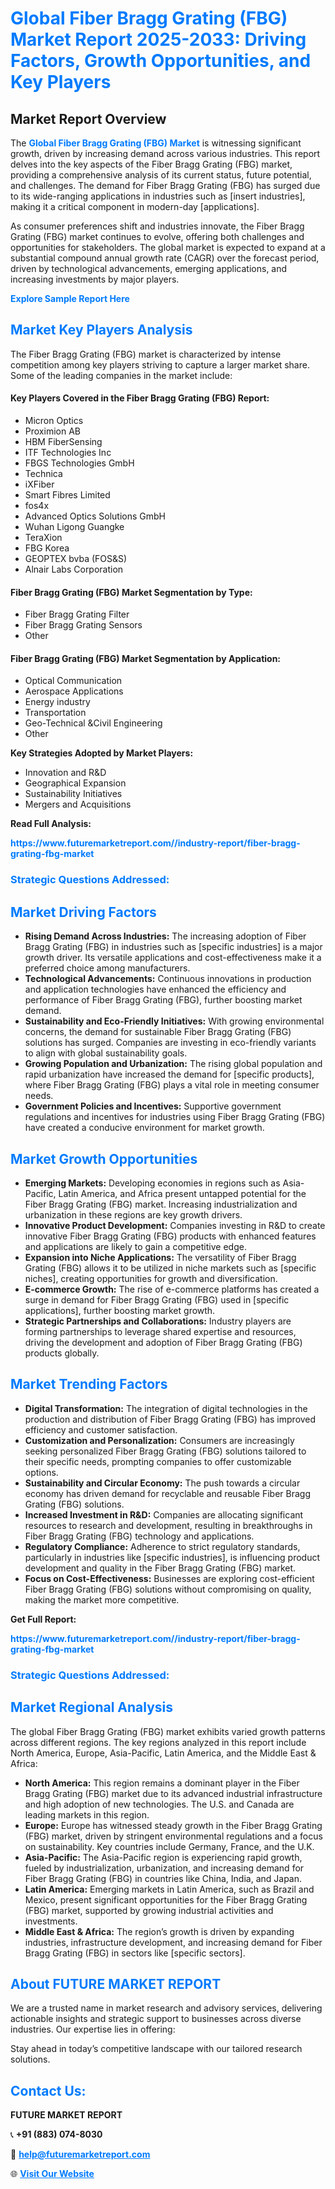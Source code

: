 <h1 style="color: #007BFF;">Global Fiber Bragg Grating (FBG) Market Report 2025-2033: Driving Factors, Growth Opportunities, and Key Players</h1>

<section id="overview">
<h2>Market Report Overview</h2>
<p>The <a href="https://www.futuremarketreport.com//industry-report/fiber-bragg-grating-fbg-market" style="color: #007BFF; text-decoration: none;"><strong>Global Fiber Bragg Grating (FBG) Market</strong></a> is witnessing significant growth, driven by increasing demand across various industries. This report delves into the key aspects of the Fiber Bragg Grating (FBG) market, providing a comprehensive analysis of its current status, future potential, and challenges. The demand for Fiber Bragg Grating (FBG) has surged due to its wide-ranging applications in industries such as [insert industries], making it a critical component in modern-day [applications].</p>
<p>As consumer preferences shift and industries innovate, the Fiber Bragg Grating (FBG) market continues to evolve, offering both challenges and opportunities for stakeholders. The global market is expected to expand at a substantial compound annual growth rate (CAGR) over the forecast period, driven by technological advancements, emerging applications, and increasing investments by major players.</p>
</section>

<section id="overview">
<p><a href="https://www.futuremarketreport.com//request-sample/reportId=60717" style="color: #007BFF; text-decoration: none;"><strong>Explore Sample Report Here</strong></a></p>
</section>

<section id="key-players">
<h2 style="color: #007BFF;">Market Key Players Analysis</h2>
<p>The Fiber Bragg Grating (FBG) market is characterized by intense competition among key players striving to capture a larger market share. Some of the leading companies in the market include:</p>
<h4>Key Players Covered in the Fiber Bragg Grating (FBG) Report:</h4>
<ul><li>Micron Optics</li><li>Proximion AB</li><li>HBM FiberSensing</li><li>ITF Technologies Inc</li><li>FBGS Technologies GmbH</li><li>Technica</li><li>iXFiber</li><li>Smart Fibres Limited</li><li>fos4x</li><li>Advanced Optics Solutions GmbH</li><li>Wuhan Ligong Guangke</li><li>TeraXion</li><li>FBG Korea</li><li>GEOPTEX bvba (FOS&amp;S)</li><li>Alnair Labs Corporation</li></ul>
<h4>Fiber Bragg Grating (FBG) Market Segmentation by Type:</h4>
<ul><li>Fiber Bragg Grating Filter</li><li>Fiber Bragg Grating Sensors</li><li>Other</li></ul>

<h4>Fiber Bragg Grating (FBG) Market Segmentation by Application:</h4>
<ul><li>Optical Communication</li><li>Aerospace Applications</li><li>Energy industry</li><li>Transportation</li><li>Geo-Technical &amp;Civil Engineering</li><li>Other</li></ul>
<p><strong>Key Strategies Adopted by Market Players:</strong></p>
<ul>
<li>Innovation and R&D</li>
<li>Geographical Expansion</li>
<li>Sustainability Initiatives</li>
<li>Mergers and Acquisitions</li>
</ul>
</section>

<section>
<p><strong>Read Full Analysis: </strong></p><a href="https://www.futuremarketreport.com//industry-report/fiber-bragg-grating-fbg-market" style="color: #007BFF; text-decoration: none;"><strong>https://www.futuremarketreport.com//industry-report/fiber-bragg-grating-fbg-market</strong></a>
<h3 style="color: #007BFF;">Strategic Questions Addressed:</h3>
</section>

<section id="driving-factors">
<h2 style="color: #007BFF;">Market Driving Factors</h2>
<ul>
<li><strong>Rising Demand Across Industries:</strong> The increasing adoption of Fiber Bragg Grating (FBG) in industries such as [specific industries] is a major growth driver. Its versatile applications and cost-effectiveness make it a preferred choice among manufacturers.</li>
<li><strong>Technological Advancements:</strong> Continuous innovations in production and application technologies have enhanced the efficiency and performance of Fiber Bragg Grating (FBG), further boosting market demand.</li>
<li><strong>Sustainability and Eco-Friendly Initiatives:</strong> With growing environmental concerns, the demand for sustainable Fiber Bragg Grating (FBG) solutions has surged. Companies are investing in eco-friendly variants to align with global sustainability goals.</li>
<li><strong>Growing Population and Urbanization:</strong> The rising global population and rapid urbanization have increased the demand for [specific products], where Fiber Bragg Grating (FBG) plays a vital role in meeting consumer needs.</li>
<li><strong>Government Policies and Incentives:</strong> Supportive government regulations and incentives for industries using Fiber Bragg Grating (FBG) have created a conducive environment for market growth.</li>
</ul>
</section>

<section id="growth-opportunities">
<h2 style="color: #007BFF;">Market Growth Opportunities</h2>
<ul>
<li><strong>Emerging Markets:</strong> Developing economies in regions such as Asia-Pacific, Latin America, and Africa present untapped potential for the Fiber Bragg Grating (FBG) market. Increasing industrialization and urbanization in these regions are key growth drivers.</li>
<li><strong>Innovative Product Development:</strong> Companies investing in R&D to create innovative Fiber Bragg Grating (FBG) products with enhanced features and applications are likely to gain a competitive edge.</li>
<li><strong>Expansion into Niche Applications:</strong> The versatility of Fiber Bragg Grating (FBG) allows it to be utilized in niche markets such as [specific niches], creating opportunities for growth and diversification.</li>
<li><strong>E-commerce Growth:</strong> The rise of e-commerce platforms has created a surge in demand for Fiber Bragg Grating (FBG) used in [specific applications], further boosting market growth.</li>
<li><strong>Strategic Partnerships and Collaborations:</strong> Industry players are forming partnerships to leverage shared expertise and resources, driving the development and adoption of Fiber Bragg Grating (FBG) products globally.</li>
</ul>
</section>

<section id="trending-factors">
<h2 style="color: #007BFF;">Market Trending Factors</h2>
<ul>
<li><strong>Digital Transformation:</strong> The integration of digital technologies in the production and distribution of Fiber Bragg Grating (FBG) has improved efficiency and customer satisfaction.</li>
<li><strong>Customization and Personalization:</strong> Consumers are increasingly seeking personalized Fiber Bragg Grating (FBG) solutions tailored to their specific needs, prompting companies to offer customizable options.</li>
<li><strong>Sustainability and Circular Economy:</strong> The push towards a circular economy has driven demand for recyclable and reusable Fiber Bragg Grating (FBG) solutions.</li>
<li><strong>Increased Investment in R&D:</strong> Companies are allocating significant resources to research and development, resulting in breakthroughs in Fiber Bragg Grating (FBG) technology and applications.</li>
<li><strong>Regulatory Compliance:</strong> Adherence to strict regulatory standards, particularly in industries like [specific industries], is influencing product development and quality in the Fiber Bragg Grating (FBG) market.</li>
<li><strong>Focus on Cost-Effectiveness:</strong> Businesses are exploring cost-efficient Fiber Bragg Grating (FBG) solutions without compromising on quality, making the market more competitive.</li>
</ul>
</section>

<section>
<p><strong>Get Full Report: </strong></p><a href="https://www.futuremarketreport.com//industry-report/fiber-bragg-grating-fbg-market" style="color: #007BFF; text-decoration: none;"><strong>https://www.futuremarketreport.com//industry-report/fiber-bragg-grating-fbg-market</strong></a>
<h3 style="color: #007BFF;">Strategic Questions Addressed:</h3>
</section>


<section id="regional-analysis">
<h2 style="color: #007BFF;">Market Regional Analysis</h2>
<p>The global Fiber Bragg Grating (FBG) market exhibits varied growth patterns across different regions. The key regions analyzed in this report include North America, Europe, Asia-Pacific, Latin America, and the Middle East & Africa:</p>
<ul>
<li><strong>North America:</strong> This region remains a dominant player in the Fiber Bragg Grating (FBG) market due to its advanced industrial infrastructure and high adoption of new technologies. The U.S. and Canada are leading markets in this region.</li>
<li><strong>Europe:</strong> Europe has witnessed steady growth in the Fiber Bragg Grating (FBG) market, driven by stringent environmental regulations and a focus on sustainability. Key countries include Germany, France, and the U.K.</li>
<li><strong>Asia-Pacific:</strong> The Asia-Pacific region is experiencing rapid growth, fueled by industrialization, urbanization, and increasing demand for Fiber Bragg Grating (FBG) in countries like China, India, and Japan.</li>
<li><strong>Latin America:</strong> Emerging markets in Latin America, such as Brazil and Mexico, present significant opportunities for the Fiber Bragg Grating (FBG) market, supported by growing industrial activities and investments.</li>
<li><strong>Middle East & Africa:</strong> The region’s growth is driven by expanding industries, infrastructure development, and increasing demand for Fiber Bragg Grating (FBG) in sectors like [specific sectors].</li>
</ul>
</section>

<footer>
<h2 style="color: #007BFF;">About FUTURE MARKET REPORT</h2>
<p>We are a trusted name in market research and advisory services, delivering actionable insights and strategic support to businesses across diverse industries. Our expertise lies in offering:</p>

<p>Stay ahead in today’s competitive landscape with our tailored research solutions.</p>

<h2 style="color: #007BFF;">Contact Us:</h2>
<p><strong>FUTURE MARKET REPORT</strong></p>
<p>📞 <strong>+91 (883) 074-8030</strong></p>
<p>📧 <strong><a href="mailto:help@futuremarketreport.com" style="color: #007BFF;">help@futuremarketreport.com</a></strong></p>
<p>🌐 <strong><a href="https://www.futuremarketreport.com/" style="color: #007BFF;">Visit Our Website</a></strong></p>
</footer>